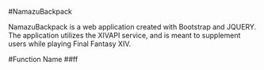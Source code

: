 #NamazuBackpack

NamazuBackpack is a web application created with Bootstrap and JQUERY.
The application utilizes the XIVAPI service, and is meant to supplement users while playing Final Fantasy XIV.

#Function Name
##ff
